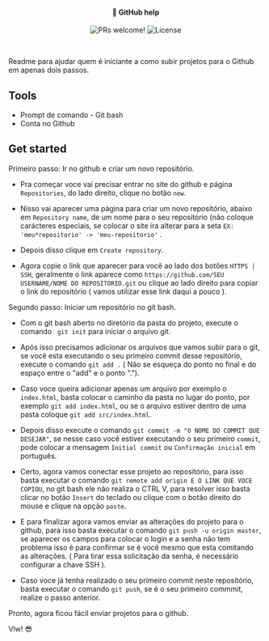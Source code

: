 
<h4 align="center">
  🚀 GitHub help
</h4>

<p align="center">
 <img src="https://img.shields.io/static/v1?label=PRs&message=welcome&color=7159c1&labelColor=000000" alt="PRs welcome!" />

  <img alt="License" src="https://img.shields.io/static/v1?label=license&message=MIT&color=7159c1&labelColor=000000">
</p>

<br>

<p>Readme para ajudar quem é iniciante a como subir projetos para o Github em apenas dois passos.</p>


## Tools
- Prompt de comando - Git bash
- Conta no Github

## Get started

Primeiro passo: Ir no github e criar um novo repositório.
- Pra começar voce vai precisar entrar no site do github e página `Repositories`, do lado direito, clique no botão `new`.

- Nisso vai aparecer uma página para criar um novo repositório, abaixo em `Repository name`, de um nome para o seu repositório (não coloque carácteres especiais, se colocar o site ira alterar para a seta `EX: 'meu*repositorio' -> 'meu-repositorio'` .

- Depois disso clique em `Create repository`.

- Agora copie o link que aparecer para você ao lado dos botões `HTTPS | SSH`, geralmente o link aparece como `https://github.com/SEU USERNAME/NOME DO REPOSITORIO.git` ou clique ao lado direito para copiar o link do repositório ( vamos utilizar esse link daqui a pouco ).

Segundo passo: Iniciar um repositório no git bash.
- Com o git bash aberto no diretório da pasta do projeto, execute o comando ` git init` para iniciar o arquivo git.

-  Após isso precisamos adicionar os arquivos que vamos subir para o git, se você esta executando o seu primeiro commit desse repositório, execute o comando `git add .` ( Não se esqueça do ponto no final e do espaço entre o "add" e o ponto ".").
- Caso voce queira adicionar apenas um arquivo por exemplo o `index.html`, basta colocar o caminho da pasta no lugar do ponto, por exemplo `git add index.html`, ou se o arquivo estiver dentro de uma pasta coloque `git add src/index.html`.

-  Depois disso execute o comando `git commit -m "O NOME DO COMMIT QUE DESEJAR"`, se nesse caso você estiver executando o seu primeiro `commit`, pode colocar a mensagem `Initial commit` ou `Confirmação inicial` em português.

- Certo, agora vamos conectar esse projeto ao repositório, para isso basta executar o comando `git remote add origin E O LINK QUE VOCE COPIOU`, no git bash ele não realiza o CTRL V, para resolver isso basta clicar no botão `Insert` do teclado ou clique com o botão direito do mouse e clique na opção `paste`.

- E para finalizar agora vamos enviar as alterações do projeto para o github, para isso basta executar o comando `git push -u origin master`, se aparecer os campos para colocar o login e a senha não tem problema isso é para confirmar se é você mesmo que esta comitando as alterações. ( Para tirar essa solicitação da senha, é necessário configurar a chave SSH ).

- Caso voce já tenha realizado o seu primeiro commit neste repositório, basta executar o comando `git push`, se é o seu primeiro commmit, realize o passo anterior.


Pronto, agora ficou fácil enviar projetos para o github.

Vlw! 😎

